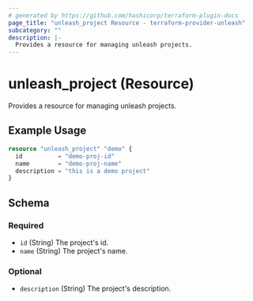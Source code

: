 ```yaml
---
# generated by https://github.com/hashicorp/terraform-plugin-docs
page_title: "unleash_project Resource - terraform-provider-unleash"
subcategory: ""
description: |-
  Provides a resource for managing unleash projects.
---
```


# unleash_project (Resource)

Provides a resource for managing unleash projects.

## Example Usage

```terraform
resource "unleash_project" "demo" {
  id          = "demo-proj-id"
  name        = "demo-proj-name"
  description = "this is a demo project"
}
```

<!-- schema generated by tfplugindocs -->
## Schema

### Required

- `id` (String) The project's id.
- `name` (String) The project's name.

### Optional

- `description` (String) The project's description.
